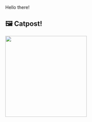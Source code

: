 Hello there!



## 🖼️ Catpost!

<sub>
    <img src="https://cdn2.thecatapi.com/images/MTkyMDQxNg.jpg" height="256">
</sub>


